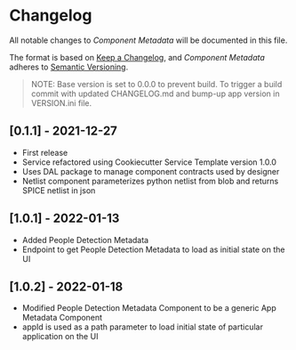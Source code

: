 # Changelog

All notable changes to *Component Metadata* will be documented in this file.

The format is based on [Keep a Changelog](https://keepachangelog.com/en/1.0.0/),
and *Component Metadata* adheres to [Semantic Versioning](https://semver.org/spec/v2.0.0.html).

> NOTE: Base version is set to 0.0.0 to prevent build. To
> trigger a build commit with updated CHANGELOG.md and bump-up app version in
> VERSION.ini file.

## [0.1.1] - 2021-12-27

- First release
- Service refactored using Cookiecutter Service Template version 1.0.0
- Uses DAL package to manage component contracts used by designer
- Netlist component parameterizes python netlist from blob and returns SPICE netlist in json

## [1.0.1] - 2022-01-13

- Added People Detection Metadata
- Endpoint to get People Detection Metadata to load as initial state on the UI

## [1.0.2] - 2022-01-18

- Modified People Detection Metadata Component to be a generic App Metadata Component
- appId is used as a path parameter to load initial state of particular application on the UI
